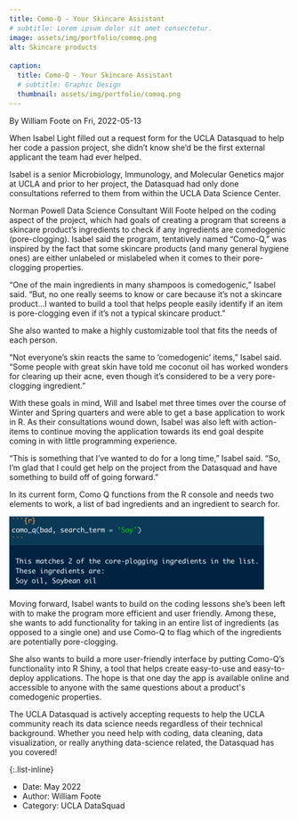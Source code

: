 ```yaml
---
title: Como-Q - Your Skincare Assistant
# subtitle: Lorem ipsum dolor sit amet consectetur.
image: assets/img/portfolio/comoq.png
alt: Skincare products

caption:
  title: Como-Q - Your Skincare Assistant
  # subtitle: Graphic Design
  thumbnail: assets/img/portfolio/comoq.png
---
```


By William Foote on Fri, 2022-05-13

When Isabel Light filled out a request form for the UCLA Datasquad to help her code a passion project, she didn’t know she’d be the first external applicant the team had ever helped.

Isabel is a senior Microbiology, Immunology, and Molecular Genetics major at UCLA and prior to her project, the Datasquad had only done consultations referred to them from within the UCLA Data Science Center.

Norman Powell Data Science Consultant Will Foote helped on the coding aspect of the project, which had goals of creating a program that screens a skincare product’s ingredients to check if any ingredients are comedogenic (pore-clogging). Isabel said the program, tentatively named “Como-Q,” was inspired by the fact that some skincare products (and many general hygiene ones) are either unlabeled or mislabeled when it comes to their pore-clogging properties.

“One of the main ingredients in many shampoos is comedogenic,” Isabel said. “But, no one really seems to know or care because it’s not a skincare product…I wanted to build a tool that helps people easily identify if an item is pore-clogging even if it’s not a typical skincare product.” 

She also wanted to make a highly customizable tool that fits the needs of each person.

“Not everyone’s skin reacts the same to ‘comedogenic’ items,” Isabel said. “Some people with great skin have told me coconut oil has worked wonders for clearing up their acne, even though it’s considered to be a very pore-clogging ingredient.” 

With these goals in mind, Will and Isabel met three times over the course of Winter and Spring quarters and were able to get a base application to work in R. As their consultations wound down, Isabel was also left with action-items to continue moving the application towards its end goal despite coming in with little programming experience.

“This is something that I’ve wanted to do for a long time,” Isabel said. “So, I’m glad that I could get help on the project from the Datasquad and have something to build off of going forward.”

In its current form, Como Q functions from the R console and needs two elements to work, a list of bad ingredients and an ingredient to search for.

![Como-Q Program](assets/img/portfolio/comoq2.png)

Moving forward, Isabel wants to build on the coding lessons she’s been left with to make the program more efficient and user friendly. Among these, she wants to add functionality for taking in an entire list of ingredients (as opposed to a single one) and use Como-Q to flag which of the ingredients are potentially pore-clogging.

She also wants to build a more user-friendly interface by putting Como-Q’s functionality into R Shiny, a tool that helps create easy-to-use and easy-to-deploy applications. The hope is that one day the app is available online and accessible to anyone with the same questions about a product's comedogenic properties.

The UCLA Datasquad is actively accepting requests to help the UCLA community reach its data science needs regardless of their technical background. Whether you need help with coding, data cleaning, data visualization, or really anything data-science related, the Datasquad has you covered! 

{:.list-inline}

- Date: May 2022
- Author: William Foote
- Category: UCLA DataSquad
